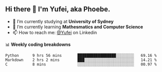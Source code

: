 ## Hi there 👋 I'm Yufei, aka Phoebe.
- 🔭 I’m currently studying at **University of Sydney**
- 🌱 I’m currently learning **Mathesmatics and Computer Science**
- 📫 How to reach me: [@Yufei](http://linkedin.com/in/yufei-zuo-664635117) on Linkedin

📊 **Weekly coding breakdowns**
<!--START_SECTION:waka-->
```text
Python      9 hrs 56 mins       █████████████████░░░░░░░░   69.16 % 
Markdown    2 hrs 2 mins        ███░░░░░░░░░░░░░░░░░░░░░░   14.21 % 
C           8 mins              ░░░░░░░░░░░░░░░░░░░░░░░░░   00.97 %
```
<!--END_SECTION:waka-->
